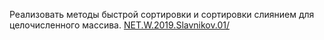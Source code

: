 Реализовать методы быстрой сортировки и сортировки слиянием для целочисленного массива. 
<a href="https://github.com/SIV220785/Training_Epam/tree/master/NET.W.2019.Slavnikov.01">NET.W.2019.Slavnikov.01/</a>
